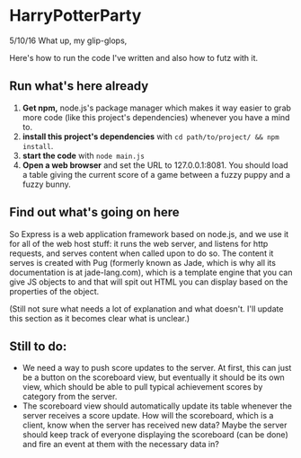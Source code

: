 # HarryPotterParty
5/10/16
What up, my glip-glops,

Here's how to run the code I've written and also how to futz with it.

## Run what's here already
1. **Get npm,** node.js's package manager which makes it way easier to grab more code (like this project's dependencies) whenever you have a mind to.
2. **install this project's dependencies** with `cd path/to/project/ && npm install`.
3. **start the code** with `node main.js`
4. **Open a web browser** and set the URL to 127.0.0.1:8081. You should load a table giving the current score of a game between a fuzzy puppy and a fuzzy bunny.

## Find out what's going on here
So Express is a web application framework based on node.js, and we use it for all of the web host stuff: it runs the web server, and listens for http requests, and serves content when called upon to do so. The content it serves is created with Pug (formerly known as Jade, which is why all its documentation is at jade-lang.com), which is a template engine that you can give JS objects to and that will spit out HTML you can display based on the properties of the object.

(Still not sure what needs a lot of explanation and what doesn't. I'll update this section as it becomes clear what is unclear.)

## Still to do:
* We need a way to push score updates to the server. At first, this can just be a button on the scoreboard view, but eventually it should be its own view, which should be able to pull typical achievement scores by category from the server.
* The scoreboard view should automatically update its table whenever the server receives a score update. How will the scoreboard, which is a client, know when the server has received new data? Maybe the server should keep track of everyone displaying the scoreboard (can be done) and fire an event at them with the necessary data in?
